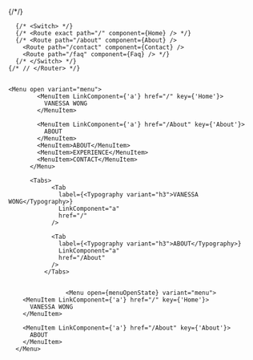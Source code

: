 {/\*_<Router>_/}

      {/* <Switch> */}
      {/* <Route exact path="/" component={Home} /> */}
      {/* <Route path="/about" component={About} />
        <Route path="/contact" component={Contact} />
        <Route path="/faq" component={Faq} /> */}
      {/* </Switch> */}
    {/* // </Router> */}


    <Menu open variant="menu">
            <MenuItem LinkComponent={'a'} href="/" key={'Home'}>
              VANESSA WONG
            </MenuItem>

            <MenuItem LinkComponent={'a'} href="/About" key={'About'}>
              ABOUT
            </MenuItem>
            <MenuItem>ABOUT</MenuItem>
            <MenuItem>EXPERIENCE</MenuItem>
            <MenuItem>CONTACT</MenuItem>
          </Menu>

          <Tabs>
                <Tab
                  label={<Typography variant="h3">VANESSA WONG</Typography>}
                  LinkComponent="a"
                  href="/"
                />

                <Tab
                  label={<Typography variant="h3">ABOUT</Typography>}
                  LinkComponent="a"
                  href="/About"
                />
              </Tabs>


                    <Menu open={menuOpenState} variant="menu">
        <MenuItem LinkComponent={'a'} href="/" key={'Home'}>
          VANESSA WONG
        </MenuItem>

        <MenuItem LinkComponent={'a'} href="/About" key={'About'}>
          ABOUT
        </MenuItem>
      </Menu>
